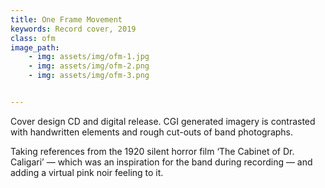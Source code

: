 ```yaml
---
title: One Frame Movement
keywords: Record cover, 2019
class: ofm
image_path: 
    - img: assets/img/ofm-1.jpg
    - img: assets/img/ofm-2.png
    - img: assets/img/ofm-3.png


---
```


Cover design CD and digital release. CGI generated imagery is contrasted with handwritten elements and rough cut-outs of band photographs.

Taking references from the 1920 silent horror film ‘The Cabinet of Dr. Caligari’ — which was an inspiration for the band during recording — and adding a virtual pink noir feeling to it.